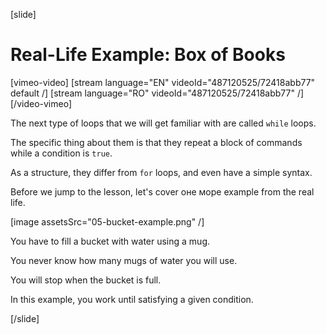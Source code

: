 [slide]

# Real-Life Example: Box of Books

[vimeo-video]
[stream language="EN" videoId="487120525/72418abb77" default /]
[stream language="RO" videoId="487120525/72418abb77"  /]
[/video-vimeo]

The next type of loops that we will get familiar with are called `while` loops. 

The specific thing about them is that they repeat a block of commands while a condition is `true`. 

As a structure, they differ from `for` loops, and even have a simple syntax.

Before we jump to the lesson, let's cover оне море example from the real life.

[image assetsSrc="05-bucket-example.png" /]

You have to fill a bucket with water using a mug.

You never know how many mugs of water you will use.

You will stop when the bucket is full.

In this example, you work until satisfying a given condition.

[/slide]

